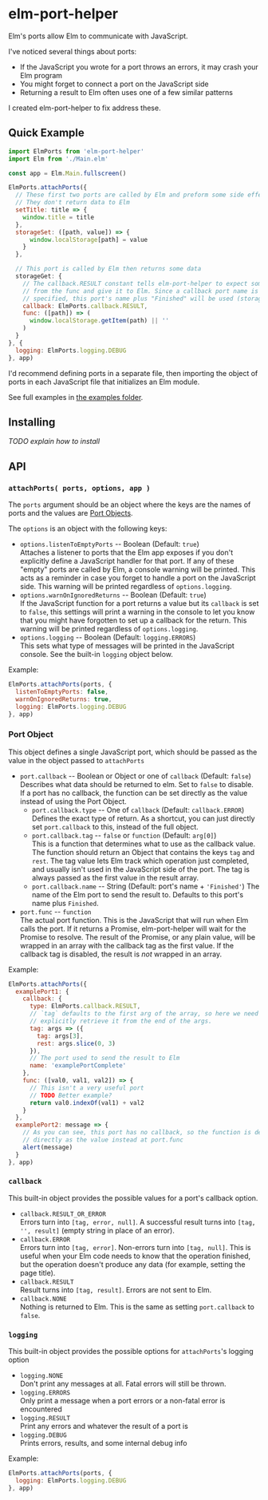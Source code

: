 # elm-port-helper

Elm's ports allow Elm to communicate with JavaScript.

I've noticed several things about ports:

* If the JavaScript you wrote for a port throws an errors, it may crash your Elm program
* You might forget to connect a port on the JavaScript side
* Returning a result to Elm often uses one of a few similar patterns

I created elm-port-helper to fix address these.

## Quick Example

```js
import ElmPorts from 'elm-port-helper'
import Elm from './Main.elm'

const app = Elm.Main.fullscreen()

ElmPorts.attachPorts({
  // These first two ports are called by Elm and preform some side effect.
  // They don't return data to Elm
  setTitle: title => {
    window.title = title
  },
  storageSet: ([path, value]) => {
      window.localStorage[path] = value
    }
  },

  // This port is called by Elm then returns some data
  storageGet: {
    // The callback.RESULT constant tells elm-port-helper to expect some result
    // from the func and give it to Elm. Since a callback port name is not
    // specified, this port's name plus "Finished" will be used (storageGetFinished)
    callback: ElmPorts.callback.RESULT,
    func: ([path]) => (
      window.localStorage.getItem(path) || ''
    )
  }
}, {
  logging: ElmPorts.logging.DEBUG
}, app)

```

I'd recommend defining ports in a separate file, then importing the object of
ports in each JavaScript file that initializes an Elm module.

See full examples in [the examples folder](examples).

## Installing

*TODO explain how to install*

## API

### `attachPorts( ports, options, app )`

The `ports` argument should be an object where the keys are the names of ports
and the values are [Port Objects](#port-objects).

The `options` is an object with the following keys:

* `options.listenToEmptyPorts` -- Boolean (Default: `true`)  
  Attaches a listener to ports that the Elm app exposes if you don't explicitly
  define a JavaScript handler for that port. If any of these "empty" ports are
  called by Elm, a console warning will be printed. This acts as a reminder in
  case you forget to handle a port on the JavaScript side. This warning will
  be printed regardless of `options.logging`.
* `options.warnOnIgnoredReturns` -- Boolean (Default: `true`)  
  If the JavaScript function for a port returns a value but its `callback` is set
  to `false`, this settings will print a warning in the console to let you know
  that you might have forgotten to set up a callback for the return. This warning
  will be printed regardless of `options.logging`.
* `options.logging` -- Boolean (Default: `logging.ERRORS`)  
  This sets what type of messages will be printed in the JavaScript console. See
  the built-in `logging` object below.

Example:
```js
ElmPorts.attachPorts(ports, {
  listenToEmptyPorts: false,
  warnOnIgnoredReturns: true,
  logging: ElmPorts.logging.DEBUG
}, app)
```

### Port Object

This object defines a single JavaScript port, which should be passed as the value
in the object passed to `attachPorts`

* `port.callback` -- Boolean or Object or one of `callback` (Default: `false`)  
  Describes what data should be returned to elm. Set to `false` to disable.
  If a port has no callback, the function can be set directly as the value
  instead of using the Port Object.
  * `port.callback.type` -- One of `callback` (Default: `callback.ERROR`)  
    Defines the exact type of return. As a shortcut, you can just directly set
    `port.callback` to this, instead of the full object.
  * `port.callback.tag` -- `false` or `function` (Default: `arg[0]`)  
    This is a function that determines what to use as the callback value. The
    function should return an Object that contains the keys `tag` and `rest`. The
    tag value lets Elm track which operation just completed, and usually isn't
    used in the JavaScript side of the port. The tag is always passed as the first
    value in the result array.
  * `port.callback.name` -- String (Default: port's name + `'Finished'`)
    The name of the Elm port to send the result to. Defaults to this port's name
    plus `Finished`.
* `port.func` -- `function`  
  The actual port function. This is the JavaScript that will run when Elm calls
  the port. If it returns a Promise, elm-port-helper will wait for the Promise
  to resolve. The result of the Promise, or any plain value, will be wrapped in
  an array with the callback tag as the first value. If the callback tag is
  disabled, the result is *not* wrapped in an array.

Example:
```js
ElmPorts.attachPorts({
  examplePort1: {
    callback: {
      type: ElmPorts.callback.RESULT,
      // `tag` defaults to the first arg of the array, so here we need to
      // explicitly retrieve it from the end of the args.
      tag: args => ({
        tag: args[3],
        rest: args.slice(0, 3)
      }),
      // The port used to send the result to Elm
      name: 'examplePortComplete'
    },
    func: ([val0, val1, val2]) => {
      // This isn't a very useful port
      // TODO Better example?
      return val0.indexOf(val1) + val2
    }
  },
  examplePort2: message => {
    // As you can see, this port has no callback, so the function is defined
    // directly as the value instead at port.func
    alert(message)
  }
}, app)
```

### `callback`

This built-in object provides the possible values for a port's callback option.

* `callback.RESULT_OR_ERROR`  
  Errors turn into `[tag, error, null]`. A successful result turns into
  `[tag, '', result]` (empty string in place of an error).
* `callback.ERROR`  
  Errors turn into `[tag, error]`. Non-errors turn into `[tag, null]`. This
  is useful when your Elm code needs to know that the operation finished,
  but the operation doesn't produce any data (for example, setting the
  page title).
* `callback.RESULT`  
  Result turns into `[tag, result]`. Errors are not sent to Elm.
* `callback.NONE`  
  Nothing is returned to Elm. This is the same as setting `port.callback` to
  `false`.

### `logging`

This built-in object provides the possible options for `attachPorts`'s logging option

* `logging.NONE`  
  Don't print any messages at all. Fatal errors will still be thrown.
* `logging.ERRORS`  
  Only print a message when a port errors or a non-fatal error is encountered
* `logging.RESULT`  
  Print any errors and whatever the result of a port is
* `logging.DEBUG`  
  Prints errors, results, and some internal debug info

Example:
```js
ElmPorts.attachPorts(ports, {
  logging: ElmPorts.logging.DEBUG
}, app)
```
